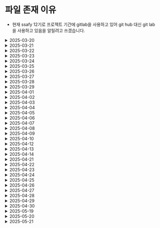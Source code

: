# 파일 존재 이유

- 현재 ssafy 12기로 프로젝트 기간에 gitlab을 사용하고 있어 git hub 대신 git lab을 사용하고 있음을 알릴려고 쓰겠습니다.

<details>
    <summary>2025-03-20</summary>

![alt text](images/2025-03-20.png)

</details>

<details>
    <summary>2025-03-21</summary>

![alt text](images/2025-03-21.png)

</details>

<details>
    <summary>2025-03-22</summary>

![alt text](images/2025-03-22.png)

</details>

<details>
    <summary>2025-03-23</summary>

![alt text](images/2025-03-23.png)

</details>

<details>
    <summary>2025-03-24</summary>

![alt text](images/2025-03-24.png)

</details>

<details>
    <summary>2025-03-25</summary>

![alt text](images/2025-03-25.png)

</details>

<details>
    <summary>2025-03-26</summary>

![alt text](images/2025-03-26.png)

</details>

<details>
    <summary>2025-03-27</summary>

![alt text](images/2025-03-27.png)

</details>

<details>
    <summary>2025-03-28</summary>

![alt text](images/2025-03-28.png)

</details>

<details>
    <summary>2025-03-29</summary>

![alt text](images/2025-03-29.png)

### 오늘은 주말사이 팀원간에 깃 충돌을 막기위해 로컬에서만 작업해서 기여도가 작습니다. !

</details>

<details>
    <summary>2025-04-01</summary>

![alt text](images/2025-04-01.png)

</details>

<details>
    <summary>2025-04-02</summary>

![alt text](images/2025-04-02.png)

</details>

<details>
    <summary>2025-04-03</summary>

![alt text](images/2025-04-03.png)

</details>

<details>
    <summary>2025-04-04</summary>

![alt text](images/2025-04-04.png)

</details>

<details>
    <summary>2025-04-05</summary>

![alt text](images/2025-04-05.png)

</details>

<details>
    <summary>2025-04-06</summary>

![alt text](images/2025-04-06.png)

</details>

<details>
    <summary>2025-04-07</summary>

![alt text](images/2025-04-07.png)

</details>

<details>
    <summary>2025-04-08</summary>

![alt text](images/2025-04-08.png)

</details>

<details>
    <summary>2025-04-09</summary>

![alt text](images/2025-04-09.png)

</details>

<details>
    <summary>2025-04-10</summary>

![alt text](images/2025-04-10.png)

</details>

<details>
    <summary>2025-04-12</summary>

![alt text](images/2025-04-12.png)

</details>

<details>
    <summary>2025-04-13</summary>

![alt text](images/2025-04-13.png)

</details>

<details>
    <summary>2025-04-14</summary>

![alt text](images/2025-04-14.png)

</details>

<details>
    <summary>2025-04-21</summary>

![alt text](images/2025-04-21.png)

</details>

<details>
    <summary>2025-04-22</summary>

![alt text](images/2025-04-22.png)

</details>

<details>
    <summary>2025-04-23</summary>

![alt text](images/2025-04-23.png)

</details>

<details>
    <summary>2025-04-24</summary>

![alt text](images/2025-04-24.png)

</details>

<details>
    <summary>2025-04-25</summary>

![alt text](images/2025-04-25.png)

</details>

<details>
    <summary>2025-04-26</summary>

![alt text](images/2025-04-26.png)

</details>

<details>
    <summary>2025-04-27</summary>

![alt text](images/2025-04-27.png)

</details>

<details>
    <summary>2025-04-28</summary>

![alt text](images/2025-04-28.png)

</details>

<details>
    <summary>2025-04-29</summary>

![alt text](images/2025-04-29.png)

</details>

<details>
    <summary>2025-04-30</summary>

![alt text](images/2025-04-30.png)

</details>

<details>
    <summary>2025-05-19</summary>

![alt text](images/2025-05-19.png)

</details>

<details>
    <summary>2025-05-20</summary>

![alt text](images/2025-05-20.png)

</details>

<details>
    <summary>2025-05-21</summary>

![alt text](images/2025-05-21.png)

</details>
